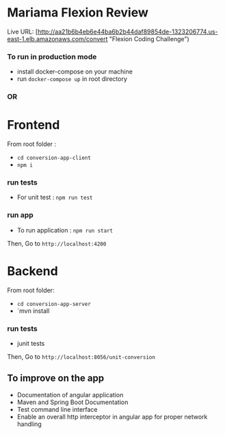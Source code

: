 # Mariama Flexion Review

Live URL: [http://aa21b6b4eb6e44ba6b2b44daf89854de-1323206774.us-east-1.elb.amazonaws.com/convert "Flexion Coding Challenge")

### To run in production mode
* install docker-compose on your machine
* run `docker-compose up` in root directory


### OR

# Frontend
From root folder  :
* `cd conversion-app-client`
* `npm i`
### run tests
* For unit test : `npm run test`
### run app 
* To run application : `npm run start`

Then,
Go to `http://localhost:4200`


# Backend
From root folder:
* `cd conversion-app-server`
* `mvn install
### run tests
* junit tests

Then,
Go to `http://localhost:8056/unit-conversion`


## To improve on the app

* Documentation of angular application
* Maven and Spring Boot Documentation
* Test command line interface
* Enable an overall http interceptor in angular app for proper network handling


